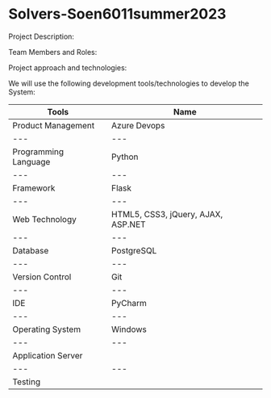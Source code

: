 # Solvers-Soen6011summer2023

Project Description: 


Team Members and Roles:



Project approach and technologies:




We will use the following development tools/technologies to develop the System:

| Tools | Name | 
| --- | --- |
| Product Management| Azure Devops |
| --- | --- |
| Programming Language| Python |
| --- | --- |
| Framework| Flask|
| --- | --- |
| Web Technology| HTML5, CSS3, jQuery, AJAX, ASP.NET |
| --- | --- |
| Database| PostgreSQL |
| --- | --- |
| Version Control| Git |
| --- | --- |
| IDE| PyCharm |
| --- | --- |
| Operating System| Windows |
| --- | --- |
| Application Server|  |
| --- | --- |
| Testing|  |






